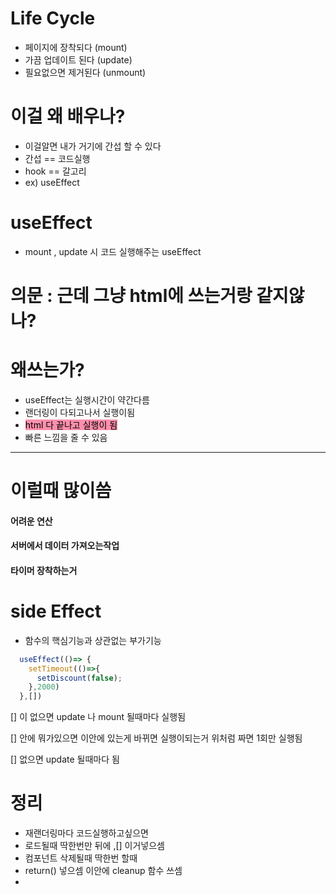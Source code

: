 # Life Cycle

- 페이지에 장착되다 (mount)
- 가끔 업데이트 된다 (update)
- 필요없으면 제거된다 (unmount)


# 이걸 왜 배우나?

- 이걸알면 내가 거기에 간섭 할 수 있다
- 간섭 == 코드실행
- hook == 갈고리
- ex) useEffect

# useEffect

- mount , update 시 코드 실행해주는 useEffect

# 의문 : 근데 그냥 html에 쓰는거랑 같지않나?

# 왜쓰는가?

- useEffect는 실행시간이 약간다름
- 랜더링이 다되고나서 실행이됨
- <mark style="background: #FF5582A6;">html 다 끝나고 실행이 됨</mark>
- 빠른 느낌을 줄 수 있음

----------------

# 이럴때 많이씀

#### 어려운 연산
#### 서버에서 데이터 가져오는작업
#### 타이머 장착하는거


# side Effect

- 함수의 핵심기능과 상관없는 부가기능



``` javascript
  useEffect(()=> {
    setTimeout(()=>{
      setDiscount(false);
    },2000)
  },[])
```

[] 이 없으면 update 나 mount 될때마다 실행됨

[] 안에 뭐가있으면 이안에 있는게 바뀌면 실행이되는거
위처럼 짜면 1회만 실행됨

[] 없으면 update 될때마다 됨



# 정리

- 재랜더링마다 코드실행하고싶으면
- 로드될때 딱한번만 뒤에 ,[] 이거넣으셈
- 컴포넌트 삭제될때 딱한번 할때
- return() 넣으셈 이안에 cleanup 함수 쓰셈
- 